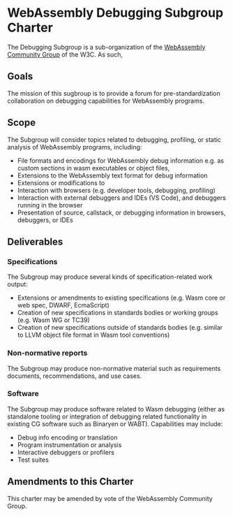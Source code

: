 # WebAssembly Debugging Subgroup Charter

The Debugging Subgroup is a sub-organization of the
[WebAssembly Community Group](https://www.w3.org/community/webassembly/) of the W3C.
As such, 

## Goals

The mission of this sugbroup is to provide a forum for pre-standardization
collaboration on debugging capabilities for WebAssembly programs.

## Scope

The Subgroup will consider topics related to debugging, profiling, or
static analysis of WebAssembly programs, including:

- File formats and encodings for WebAssembly debug information
e.g. as custom sections in wasm executables or object files, 
- Extensions to the WebAssembly text format for debug information
- Extensions or modifications to
- Interaction with browsers (e.g. developer tools, debugging, profiling)
- Interaction with external debuggers and IDEs (VS Code), and
debuggers running in the browser
- Presentation of source, callstack, or debugging information in browsers, debuggers,
or IDEs


## Deliverables

### Specifications
The Subgroup may produce several kinds of specification-related work output:
- Extensions or amendments to existing specifications (e.g. Wasm core or
web spec, DWARF, EcmaScript)
- Creation of new specifications in standards bodies or working
groups (e.g. Wasm WG or TC39)
- Creation of new specifications outside of standards bodies
(e.g. similar to LLVM object file format in Wasm tool conventions)

### Non-normative reports
The Subgroup may produce non-normative material such as requirements
documents, recommendations, and use cases.

### Software
The Subgroup may produce software related to Wasm debugging (either as
standalone tooling or integration of debugging related functionality
in existing CG software such as Binaryen or WABT). Capabilities may include:
- Debug info encoding or translation
- Program instrumentation or analysis
- Interactive debuggers or profilers
- Test suites

## Amendments to this Charter

This charter may be amended by vote of the WebAssembly Community Group.
